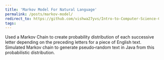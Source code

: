 ```yaml
---
title: 'Markov Model For Natural Language'
permalink: /posts/markov-model/
redirect_to: https://github.com/vishwa27yvs/Intro-to-Computer-Science-COS-126/tree/master/Markov%20Model
tags:
---
```


Used a Markov Chain to create probability distribution of each successive letter depending on the preceding letters for a piece of English text. Simulated Markov chain to generate pseudo‑random text in Java from this probabilistic distribution.
